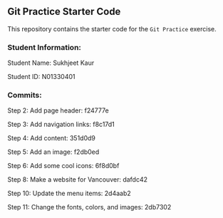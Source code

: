 ## Git Practice Starter Code

This repository contains the starter code for the `Git Practice` exercise.

### Student Information:

Student Name: Sukhjeet Kaur

Student ID: N01330401

### Commits:

Step 2: Add page header: f24777e

Step 3: Add navigation links: f8c17d1

Step 4: Add content: 351d0d9

Step 5: Add an image: f2db0ed

Step 6: Add some cool icons: 6f8d0bf

Step 8: Make a website for Vancouver: dafdc42

Step 10: Update the menu items: 2d4aab2

Step 11: Change the fonts, colors, and images: 2db7302
